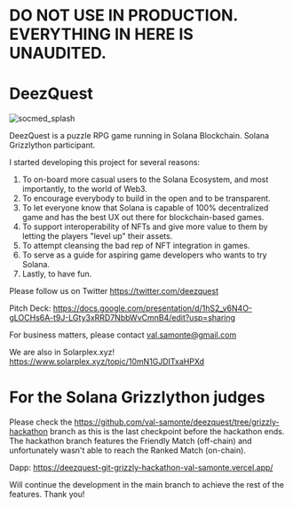 # DO NOT USE IN PRODUCTION. EVERYTHING IN HERE IS UNAUDITED.

# DeezQuest

![socmed_splash](https://user-images.githubusercontent.com/767060/225132799-1d83a1b1-f9ac-4ee1-94fd-54ab53fc416e.png)

DeezQuest is a puzzle RPG game running in Solana Blockchain. Solana Grizzlython participant.

I started developing this project for several reasons:

1. To on-board more casual users to the Solana Ecosystem, and most importantly, to the world of Web3.
2. To encourage everybody to build in the open and to be transparent.
3. To let everyone know that Solana is capable of 100% decentralized game and has the best UX out there for blockchain-based games.
4. To support interoperability of NFTs and give more value to them by letting the players "level up" their assets.
5. To attempt cleansing the bad rep of NFT integration in games.
6. To serve as a guide for aspiring game developers who wants to try Solana.
7. Lastly, to have fun.

Please follow us on Twitter https://twitter.com/deezquest

Pitch Deck: https://docs.google.com/presentation/d/1hS2_v6N4O-gLOCHs6A-t9J-LGty3xRRD7NbbWvCmnB4/edit?usp=sharing

For business matters, please contact val.samonte@gmail.com

We are also in Solarplex.xyz! https://www.solarplex.xyz/topic/10mN1GJDITxaHPXd

# For the Solana Grizzlython judges

Please check the https://github.com/val-samonte/deezquest/tree/grizzly-hackathon branch as this is the last checkpoint before the hackathon ends. The hackathon branch features the Friendly Match (off-chain) and unfortunately wasn't able to reach the Ranked Match (on-chain).

Dapp: https://deezquest-git-grizzly-hackathon-val-samonte.vercel.app/

Will continue the development in the main branch to achieve the rest of the features. Thank you!
